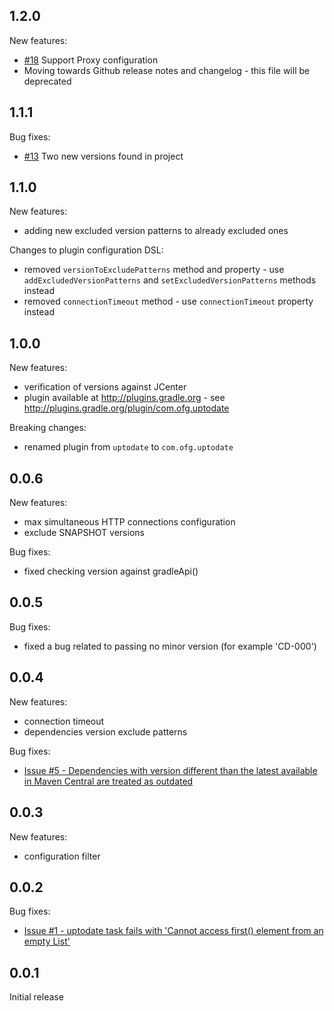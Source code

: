 1.2.0
-----
New features:
* [#18](https://github.com/4finance/uptodate-gradle-plugin/issues/18) Support Proxy configuration
* Moving towards Github release notes and changelog - this file will be deprecated

1.1.1
-----
Bug fixes:
* [#13](https://github.com/4finance/uptodate-gradle-plugin/issues/13) Two new versions found in project

1.1.0
-----
New features:
* adding new excluded version patterns to already excluded ones

Changes to plugin configuration DSL:
* removed `versionToExcludePatterns` method and property - use `addExcludedVersionPatterns` and `setExcludedVersionPatterns` methods instead
* removed `connectionTimeout` method - use `connectionTimeout` property instead

1.0.0
-----
New features:
* verification of versions against JCenter
* plugin available at http://plugins.gradle.org - see http://plugins.gradle.org/plugin/com.ofg.uptodate

Breaking changes:
* renamed plugin from `uptodate` to `com.ofg.uptodate`

0.0.6
-----
New features:
* max simultaneous HTTP connections configuration
* exclude SNAPSHOT versions

Bug fixes:
* fixed checking version against gradleApi()

0.0.5
-----
Bug fixes:
* fixed a bug related to passing no minor version (for example 'CD-000')

0.0.4
-----
New features:
* connection timeout
* dependencies version exclude patterns

Bug fixes:
* [Issue #5 - Dependencies with version different than the latest available in Maven Central are treated as outdated](https://github.com/4finance/uptodate-gradle-plugin/issues/5)

0.0.3
-----
New features:
* configuration filter

0.0.2
-----
Bug fixes:
* [Issue #1 - uptodate task fails with 'Cannot access first() element from an empty List'](https://github.com/4finance/uptodate-gradle-plugin/issues/1)

0.0.1
-----
Initial release
